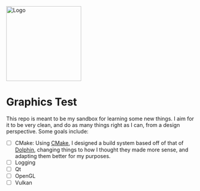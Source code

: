 <img src="https://gitlab.com/CodingKoopa/graphics-test/raw/master/Docs/Logo.png" alt="Logo" height="200" />

# Graphics Test
This repo is meant to be my sandbox for learning some new things. I aim for it to be very clean, and do as many things right as I can, from a design perspective. Some goals include:
- [ ] CMake: Using [CMake](https://cmake.org/), I designed a build system based off of that of [Dolphin](https://github.com/dolphin-emu/dolphin), changing things to how I thought they made more sense, and adapting them better for my purposes.
- [ ] Logging
- [ ] Qt
- [ ] OpenGL
- [ ] Vulkan